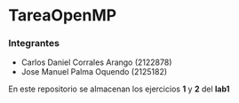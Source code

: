 # TareaOpenMP

### Integrantes

- Carlos Daniel Corrales Arango (2122878)
- Jose Manuel Palma Oquendo (2125182)

En este repositorio se almacenan los ejercicios **1** y **2** del **lab1**
